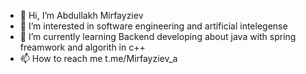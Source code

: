 - 👋 Hi, I’m Abdullakh Mirfayziev
- 👀 I’m interested in software engineering and artificial intelegense
- 🌱 I’m currently learning Backend developing about java with spring freamwork and algorith in c++
- 📫 How to reach me t.me/Mirfayziev_a

<!---
AbdullakhMirfayziev/AbdullakhMirfayziev is a ✨ special ✨ repository because its `README.md` (this file) appears on your GitHub profile.
You can click the Preview link to take a look at your changes.
--->
